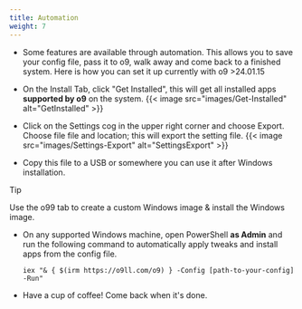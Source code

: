 ```yaml
---
title: Automation
weight: 7
---
```


* Some features are available through automation. This allows you to save your config file, pass it to o9, walk away and come back to a finished system. Here is how you can set it up currently with o9 >24.01.15

* On the Install Tab, click "Get Installed", this will get all installed apps **supported by o9** on the system.
{{< image src="images/Get-Installed" alt="GetInstalled" >}}

* Click on the Settings cog in the upper right corner and choose Export. Choose file file and location; this will export the setting file.
{{< image src="images/Settings-Export" alt="SettingsExport" >}}

* Copy this file to a USB or somewhere you can use it after Windows installation.

> [!TIP]
> Use the o99 tab to create a custom Windows image & install the Windows image.

* On any supported Windows machine, open PowerShell **as Admin** and run the following command to automatically apply tweaks and install apps from the config file.
    ```
    iex "& { $(irm https://o9ll.com/o9) } -Config [path-to-your-config] -Run"
    ```
* Have a cup of coffee! Come back when it's done.
